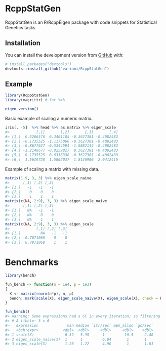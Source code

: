 
<!-- README.md is generated from README.Rmd. Please edit that file -->

# RcppStatGen

<!-- badges: start -->

<!-- badges: end -->

RcppStatGen is an R/RcppEigen package with code snippets for Statistical
Genetics tasks.

## Installation

You can install the development version from
[GitHub](https://github.com/) with:

``` r
# install.packages("devtools")
devtools::install_github("variani/RcppStatGen")
```

## Example

``` r
library(RcppStatGen)
library(magrittr) # for %>%

eigen_version()
```

Basic example of scaling a numeric matrix.

``` r
iris[, -5]  %>% head %>% as.matrix %>% eigen_scale
#>            [,1]       [,2]       [,3]       [,4]
#> [1,]  0.5206576  0.3401105 -0.3627381 -0.4082483
#> [2,] -0.1735525 -1.1175060 -0.3627381 -0.4082483
#> [3,] -0.8677627 -0.5344594 -1.0882144 -0.4082483
#> [4,] -1.2148677 -0.8259827  0.3627381 -0.4082483
#> [5,]  0.1735525  0.6316338 -0.3627381 -0.4082483
#> [6,]  1.5619728  1.5062037  1.8136906  2.0412415
```

Example of scaling a matrix with missing data.

``` r
matrix(1:9, 3, 3) %>% eigen_scale_naive
#>      [,1] [,2] [,3]
#> [1,]   -1   -1   -1
#> [2,]    0    0    0
#> [3,]    1    1    1
matrix(c(NA, 2:9), 3, 3) %>% eigen_scale_naive
#>      [,1] [,2] [,3]
#> [1,]   NA   -1   -1
#> [2,]   NA    0    0
#> [3,]   NA    1    1
matrix(c(NA, 2:9), 3, 3) %>% eigen_scale
#>            [,1] [,2] [,3]
#> [1,]         NA   -1   -1
#> [2,] -0.7071068    0    0
#> [3,]  0.7071068    1    1
```

# Benchmarks

``` r
library(bench)

fun_bench <- function(n = 1e4, p = 1e3)
{
  X <- matrix(rnorm(n*p), n, p)
  bench::mark(scale(X), eigen_scale_naive(X), eigen_scale(X), check = FALSE, relative = TRUE)
}

fun_bench()
#> Warning: Some expressions had a GC in every iteration; so filtering is disabled.
#> # A tibble: 3 x 6
#>   expression             min median `itr/sec` mem_alloc `gc/sec`
#>   <bch:expr>           <dbl>  <dbl>     <dbl>     <dbl>    <dbl>
#> 1 scale(X)              6.32   5.98      1         10.5     2.48
#> 2 eigen_scale_naive(X)  1      1         6.04       1       1   
#> 3 eigen_scale(X)        1.26   1.22      4.90       1       1.01
```
